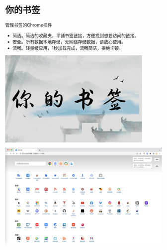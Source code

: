 # 你的书签

管理书签的Chrome插件

- 简洁。简洁的收藏夹，平铺书签链接，方便找到想要访问的链接。
- 安全。所有数据本地存储，无网络存储数据，请放心使用。
- 流畅。轻量级应用，1秒加载完成，流畅简洁，拒绝卡顿。

![image](https://raw.githubusercontent.com/start2004/your_bookmark/main/review-image/440x280.png)

![image](https://raw.githubusercontent.com/start2004/your_bookmark/main/review-image/1280x800-2.png)